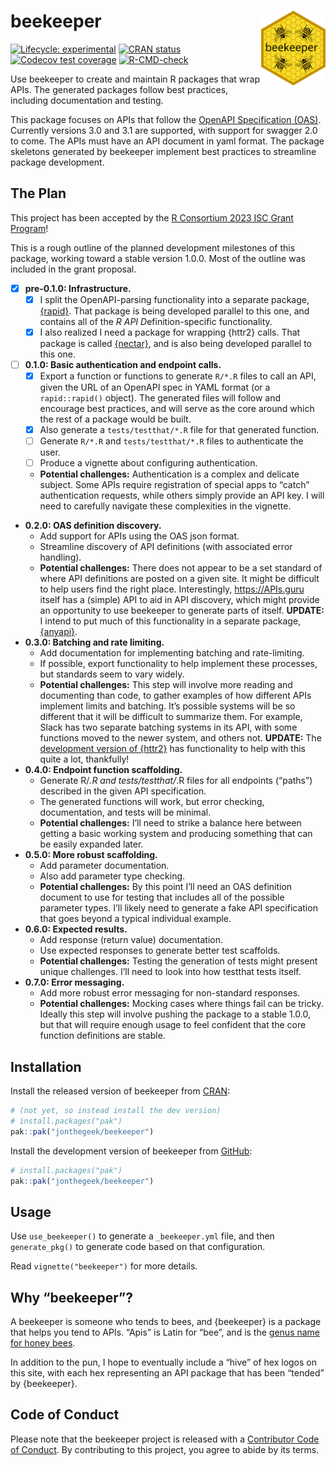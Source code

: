 
<!-- README.md is generated from README.Rmd. Please edit that file -->

# beekeeper <a href="https://beekeeper.api2r.org"><img src="man/figures/logo.svg" align="right" height="120" /></a>

<!-- badges: start -->

[![Lifecycle:
experimental](https://img.shields.io/badge/lifecycle-experimental-orange.svg)](https://lifecycle.r-lib.org/articles/stages.html#experimental)
[![CRAN
status](https://www.r-pkg.org/badges/version/beekeeper)](https://CRAN.R-project.org/package=beekeeper)
[![Codecov test
coverage](https://codecov.io/gh/jonthegeek/beekeeper/branch/main/graph/badge.svg)](https://app.codecov.io/gh/jonthegeek/beekeeper?branch=main)
[![R-CMD-check](https://github.com/jonthegeek/beekeeper/actions/workflows/R-CMD-check.yaml/badge.svg)](https://github.com/jonthegeek/beekeeper/actions/workflows/R-CMD-check.yaml)
<!-- badges: end -->

Use beekeeper to create and maintain R packages that wrap APIs. The
generated packages follow best practices, including documentation and
testing.

This package focuses on APIs that follow the [OpenAPI Specification
(OAS)](https://spec.openapis.org/oas/v3.1.0). Currently versions 3.0 and
3.1 are supported, with support for swagger 2.0 to come. The APIs must
have an API document in yaml format. The package skeletons generated by
beekeeper implement best practices to streamline package development.

## The Plan

This project has been accepted by the [R Consortium 2023 ISC Grant
Program](https://www.r-consortium.org/all-projects/awarded-projects/2023-group-1#api2r:%20An%20R%20Package%20for%20Auto-Generating%20R%20API%20Clients)!

This is a rough outline of the planned development milestones of this
package, working toward a stable version 1.0.0. Most of the outline was
included in the grant proposal.

- [x] **pre-0.1.0: Infrastructure.**
  - [x] I split the OpenAPI-parsing functionality into a separate
    package, [{rapid}](https://rapid.api2r.org). That package is being
    developed parallel to this one, and contains all of the *R API
    D*efinition-specific functionality.
  - [x] I also realized I need a package for wrapping {httr2} calls.
    That package is called [{nectar}](https://nectar.api2r.org), and is
    also being developed parallel to this one.
- [ ] **0.1.0: Basic authentication and endpoint calls.**
  - [x] Export a function or functions to generate `R/*.R` files to call
    an API, given the URL of an OpenAPI spec in YAML format (or a
    `rapid::rapid()` object). The generated files will follow and
    encourage best practices, and will serve as the core around which
    the rest of a package would be built.
  - [x] Also generate a `tests/testthat/*.R` file for that generated
    function.
  - [ ] Generate `R/*.R` and `tests/testthat/*.R` files to authenticate
    the user.
  - [ ] Produce a vignette about configuring authentication.
  - **Potential challenges:** Authentication is a complex and delicate
    subject. Some APIs require registration of special apps to “catch”
    authentication requests, while others simply provide an API key. I
    will need to carefully navigate these complexities in the vignette.
- **0.2.0: OAS definition discovery.**
  - Add support for APIs using the OAS json format.
  - Streamline discovery of API definitions (with associated error
    handling).
  - **Potential challenges:** There does not appear to be a set standard
    of where API definitions are posted on a given site. It might be
    difficult to help users find the right place. Interestingly,
    <https://APIs.guru> itself has a (simple) API to aid in API
    discovery, which might provide an opportunity to use beekeeper to
    generate parts of itself. **UPDATE:** I intend to put much of this
    functionality in a separate package,
    [{anyapi}](https://anyapi.api2r.org).
- **0.3.0: Batching and rate limiting.**
  - Add documentation for implementing batching and rate-limiting.
  - If possible, export functionality to help implement these processes,
    but standards seem to vary widely.
  - **Potential challenges:** This step will involve more reading and
    documenting than code, to gather examples of how different APIs
    implement limits and batching. It’s possible systems will be so
    different that it will be difficult to summarize them. For example,
    Slack has two separate batching systems in its API, with some
    functions moved to the newer system, and others not. **UPDATE:** The
    [development version of {httr2}](https://github.com/r-lib/httr2/)
    has functionality to help with this quite a lot, thankfully!
- **0.4.0: Endpoint function scaffolding.**
  - Generate R/*.R and tests/testthat/*.R files for all endpoints
    (“paths”) described in the given API specification.
  - The generated functions will work, but error checking,
    documentation, and tests will be minimal.
  - **Potential challenges:** I’ll need to strike a balance here between
    getting a basic working system and producing something that can be
    easily expanded later.
- **0.5.0: More robust scaffolding.**
  - Add parameter documentation.
  - Also add parameter type checking.
  - **Potential challenges:** By this point I’ll need an OAS definition
    document to use for testing that includes all of the possible
    parameter types. I’ll likely need to generate a fake API
    specification that goes beyond a typical individual example.
- **0.6.0: Expected results.**
  - Add response (return value) documentation.
  - Use expected responses to generate better test scaffolds.
  - **Potential challenges:** Testing the generation of tests might
    present unique challenges. I’ll need to look into how testthat tests
    itself.
- **0.7.0: Error messaging.**
  - Add more robust error messaging for non-standard responses.
  - **Potential challenges:** Mocking cases where things fail can be
    tricky. Ideally this step will involve pushing the package to a
    stable 1.0.0, but that will require enough usage to feel confident
    that the core function definitions are stable.

## Installation

<div class=".pkgdown-release">

Install the released version of beekeeper from
[CRAN](https://cran.r-project.org/):

``` r
# (not yet, so instead install the dev version)
# install.packages("pak")
pak::pak("jonthegeek/beekeeper")
```

</div>

<div class=".pkgdown-devel">

Install the development version of beekeeper from
[GitHub](https://github.com/):

``` r
# install.packages("pak")
pak::pak("jonthegeek/beekeeper")
```

</div>

## Usage

Use `use_beekeeper()` to generate a `_beekeeper.yml` file, and then
`generate_pkg()` to generate code based on that configuration.

Read `vignette("beekeeper")` for more details.

## Why “beekeeper”?

A beekeeper is someone who tends to bees, and {beekeeper} is a package
that helps you tend to APIs. “Apis” is Latin for “bee”, and is the
[genus name for honey bees](https://en.wikipedia.org/wiki/Honey_bee).

In addition to the pun, I hope to eventually include a “hive” of hex
logos on this site, with each hex representing an API package that has
been “tended” by {beekeeper}.

## Code of Conduct

Please note that the beekeeper project is released with a [Contributor
Code of Conduct](https://beekeeper.api2r.org/CODE_OF_CONDUCT.html). By
contributing to this project, you agree to abide by its terms.
